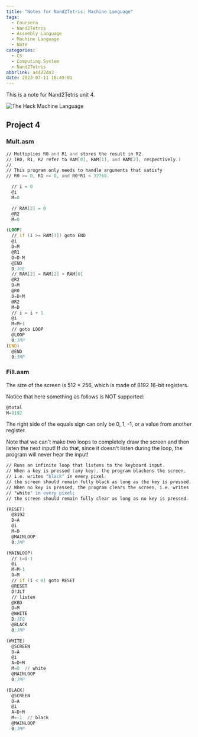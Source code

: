 ```yaml
---
title: "Notes for Nand2Tetris: Machine Language"
tags:
  - Coursera
  - Nand2Tetris
  - Assembly Language
  - Machine Language
  - Note
categories:
  - CS
  - Computing System
  - Nand2Tetris
abbrlink: a4422da3
date: 2023-07-11 16:49:01
---
```


This is a note for Nand2Tetris unit 4.

<!--more-->

![The Hack Machine Language](https://b316f18.webp.li/blog-imgs/cs/computing%20system/nand2tetris/notes-for-nand2tetris-machine-language/1.png)

## Project 4

### Mult.asm

```asm
// Multiplies R0 and R1 and stores the result in R2.
// (R0, R1, R2 refer to RAM[0], RAM[1], and RAM[2], respectively.)
//
// This program only needs to handle arguments that satisfy
// R0 >= 0, R1 >= 0, and R0*R1 < 32768.

  // i = 0
  @i
  M=0

  // RAM[2] = 0
  @R2
  M=0

(LOOP)
  // if (i >= RAM[1]) goto END
  @i
  D=M
  @R1
  D=D-M
  @END
  D;JGE
  // RAM[2] = RAM[2] + RAM[0]
  @R2
  D=M
  @R0
  D=D+M
  @R2
  M=D
  // i = i + 1
  @i
  M=M+1
  // goto LOOP
  @LOOP
  0;JMP
(END)
  @END
  0;JMP
```

### Fill.asm

The size of the screen is 512 \* 256, which is made of 8192 16-bit registers.

Notice that here something as follows is NOT supported:

```asm
@total
M=8192
```

The right side of the equals sign can only be 0, 1, -1, or a value from another register.

Note that we can't make two loops to completely draw the screen and then listen the next input! If do that, since it doesn't listen during the loop, the program will never hear the input!

```asm
// Runs an infinite loop that listens to the keyboard input.
// When a key is pressed (any key), the program blackens the screen,
// i.e. writes "black" in every pixel;
// the screen should remain fully black as long as the key is pressed.
// When no key is pressed, the program clears the screen, i.e. writes
// "white" in every pixel;
// the screen should remain fully clear as long as no key is pressed.

(RESET)
  @8192
  D=A
  @i
  M=D
  @MAINLOOP
  0;JMP

(MAINLOOP)
  // i=i-1
  @i
  M=M-1
  D=M
  // if (i < 0) goto RESET
  @RESET
  D?JLT
  // listen
  @KBD
  D=M
  @WHITE
  D;JEQ
  @BLACK
  0;JMP

(WHITE)
  @SCREEN
  D=A
  @i
  A=D+M
  M=0  // white
  @MAINLOOP
  0;JMP

(BLACK)
  @SCREEN
  D=A
  @i
  A=D+M
  M=-1  // black
  @MAINLOOP
  0;JMP
```

